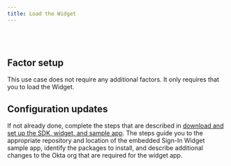 ```yaml
---
title: Load the Widget
---
```


<div class="oie-embedded-sdk">

<ApiLifecycle access="ie" /><br>
<ApiLifecycle access="Limited GA" /><br>

<StackSelector class="cleaner-selector"/>

## Factor setup

This use case does not require any additional factors. It only requires that you to load the Widget.

## Configuration updates

If not already done, complete the steps that are described in [download and set up the SDK, widget, and sample app](/docs/guides/oie-embedded-common-download-setup-app/aspnet/main/). The steps guide you to the appropriate repository and location of the embedded Sign-In Widget sample app, identify the packages to install, and describe additional changes to the Okta org that are required for the widget app.

<StackSelector snippet="summaryofsteps" noSelector />

<StackSelector snippet="integrationsteps" noSelector />

</div>

